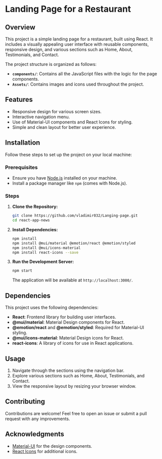 # Landing Page for a Restaurant

## Overview
This project is a simple landing page for a restaurant, built using React. It includes a visually appealing user interface with reusable components, responsive design, and various sections such as Home, About, Testimonials, and Contact.

The project structure is organized as follows:
- **`components/`**: Contains all the JavaScript files with the logic for the page components.
- **`Assets/`**: Contains images and icons used throughout the project.

## Features
- Responsive design for various screen sizes.
- Interactive navigation menu.
- Use of Material-UI components and React Icons for styling.
- Simple and clean layout for better user experience.

## Installation
Follow these steps to set up the project on your local machine:

### Prerequisites
- Ensure you have [Node.js](https://nodejs.org/) installed on your machine.
- Install a package manager like `npm` (comes with Node.js).

### Steps
1. **Clone the Repository:**
   ```bash
   git clone https://github.com/vladimir032/Langing-page.git
   cd react-app-news
   ```

2. **Install Dependencies:**
   ```bash
   npm install
   npm install @mui/material @emotion/react @emotion/styled
   npm install @mui/icons-material
   npm install react-icons --save
   ```

3. **Run the Development Server:**
   ```bash
   npm start
   ```
   The application will be available at `http://localhost:3000/`.


## Dependencies
This project uses the following dependencies:
- **React**: Frontend library for building user interfaces.
- **@mui/material**: Material Design components for React.
- **@emotion/react** and **@emotion/styled**: Required for Material-UI styling.
- **@mui/icons-material**: Material Design icons for React.
- **react-icons**: A library of icons for use in React applications.

## Usage
1. Navigate through the sections using the navigation bar.
2. Explore various sections such as Home, About, Testimonials, and Contact.
3. View the responsive layout by resizing your browser window.

## Contributing
Contributions are welcome! Feel free to open an issue or submit a pull request with any improvements.

## Acknowledgments
- [Material-UI](https://mui.com/) for the design components.
- [React Icons](https://react-icons.github.io/react-icons/) for additional icons.


